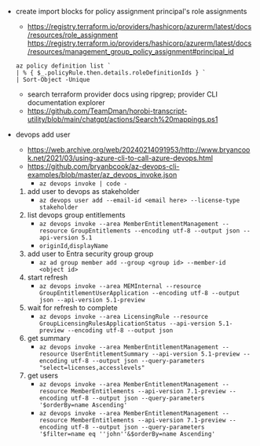 - create import blocks for policy assignment principal's role assignments 
    - https://registry.terraform.io/providers/hashicorp/azurerm/latest/docs/resources/role_assignment
    https://registry.terraform.io/providers/hashicorp/azurerm/latest/docs/resources/management_group_policy_assignment#principal_id

    ```pwsh
    az policy definition list `
    | % { $_.policyRule.then.details.roleDefinitionIds } `
    | Sort-Object -Unique
    ```


	- search terraform provider docs using ripgrep; provider CLI documentation explorer
    - https://github.com/TeamDman/horobi-transcript-utility/blob/main/chatgpt/actions/Search%20mappings.ps1


- devops add user
    - https://web.archive.org/web/20240214091953/http://www.bryancook.net/2021/03/using-azure-cli-to-call-azure-devops.html
    - https://github.com/bryanbcook/az-devops-cli-examples/blob/master/az_devops_invoke.json
        - `az devops invoke | code -`
    1. add user to devops as stakeholder
        - `az devops user add --email-id <email here> --license-type stakeholder`
    1. list devops group entitlements
        - `az devops invoke --area MemberEntitlementManagement --resource GroupEntitlements --encoding utf-8 --output json --api-version 5.1`
        - `originId`,`displayName`
    1. add user to Entra security group group
        - `az ad group member add --group <group id> --member-id <object id>`
    1. start refresh
        - `az devops invoke --area MEMInternal --resource GroupEntitlementUserApplication --encoding utf-8 --output json --api-version 5.1-preview`
    1. wait for refresh to complete
        - `az devops invoke --area LicensingRule --resource GroupLicensingRulesApplicationStatus --api-version 5.1-preview --encoding utf-8 --output json`
    1. get summary
        - `az devops invoke --area MemberEntitlementManagement --resource UserEntitlementSummary --api-version 5.1-preview --encoding utf-8 --output json --query-parameters "select=licenses,accesslevels"`
    1. get users
        - `az devops invoke --area MemberEntitlementManagement --resource MemberEntitlements --api-version 7.1-preview --encoding utf-8 --output json --query-parameters '$orderBy=name Ascending'`
        - `az devops invoke --area MemberEntitlementManagement --resource MemberEntitlements --api-version 7.1-preview --encoding utf-8 --output json --query-parameters '$filter=name eq ''john''&$orderBy=name Ascending'`
